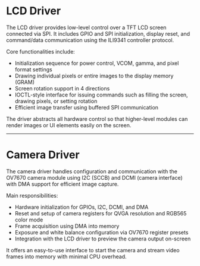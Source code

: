 # LCD Driver

The LCD driver provides low-level control over a TFT LCD screen connected via SPI. It includes GPIO and SPI initialization, display reset, and command/data communication using the ILI9341 controller protocol. 

Core functionalities include:

- Initialization sequence for power control, VCOM, gamma, and pixel format settings
- Drawing individual pixels or entire images to the display memory (GRAM)
- Screen rotation support in 4 directions
- IOCTL-style interface for issuing commands such as filling the screen, drawing pixels, or setting rotation
- Efficient image transfer using buffered SPI communication

The driver abstracts all hardware control so that higher-level modules can render images or UI elements easily on the screen.

---

# Camera Driver

The camera driver handles configuration and communication with the OV7670 camera module using I2C (SCCB) and DCMI (camera interface) with DMA support for efficient image capture.

Main responsibilities:

- Hardware initialization for GPIOs, I2C, DCMI, and DMA
- Reset and setup of camera registers for QVGA resolution and RGB565 color mode
- Frame acquisition using DMA into memory
- Exposure and white balance configuration via OV7670 register presets
- Integration with the LCD driver to preview the camera output on-screen

It offers an easy-to-use interface to start the camera and stream video frames into memory with minimal CPU overhead.
